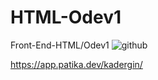 # HTML-Odev1
Front-End-HTML/Odev1
![github](https://github.com/KaderErgin/HTML-Odev1/blob/main/html-odev1.png)
<br>

https://app.patika.dev/kadergin/
